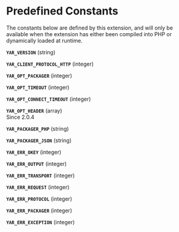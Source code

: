 Predefined Constants
====================

The constants below are defined by this extension, and will only be
available when the extension has either been compiled into PHP or
dynamically loaded at runtime.

**`YAR_VERSION`** (<span class="type">string</span>)  
<span class="simpara"> </span>

**`YAR_CLIENT_PROTOCOL_HTTP`** (<span class="type">integer</span>)  
<span class="simpara"> </span>

**`YAR_OPT_PACKAGER`** (<span class="type">integer</span>)  
<span class="simpara"> </span>

**`YAR_OPT_TIMEOUT`** (<span class="type">integer</span>)  
<span class="simpara"> </span>

**`YAR_OPT_CONNECT_TIMEOUT`** (<span class="type">integer</span>)  
<span class="simpara"> </span>

**`YAR_OPT_HEADER`** (<span class="type">array</span>)  
<span class="simpara"> Since 2.0.4 </span>

**`YAR_PACKAGER_PHP`** (<span class="type">string</span>)  
<span class="simpara"> </span>

**`YAR_PACKAGER_JSON`** (<span class="type">string</span>)  
<span class="simpara"> </span>

**`YAR_ERR_OKEY`** (<span class="type">integer</span>)  
<span class="simpara"> </span>

**`YAR_ERR_OUTPUT`** (<span class="type">integer</span>)  
<span class="simpara"> </span>

**`YAR_ERR_TRANSPORT`** (<span class="type">integer</span>)  
<span class="simpara"> </span>

**`YAR_ERR_REQUEST`** (<span class="type">integer</span>)  
<span class="simpara"> </span>

**`YAR_ERR_PROTOCOL`** (<span class="type">integer</span>)  
<span class="simpara"> </span>

**`YAR_ERR_PACKAGER`** (<span class="type">integer</span>)  
<span class="simpara"> </span>

**`YAR_ERR_EXCEPTION`** (<span class="type">integer</span>)  
<span class="simpara"> </span>
